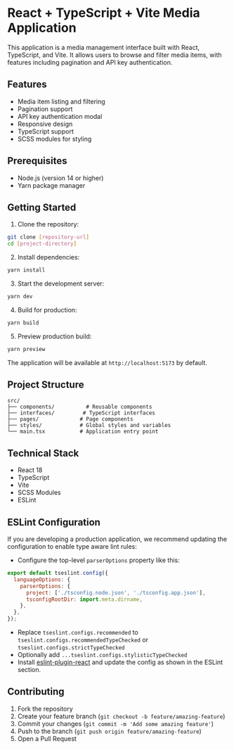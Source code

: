 # React + TypeScript + Vite Media Application

This application is a media management interface built with React, TypeScript, and Vite. It allows users to browse and filter media items, with features including pagination and API key authentication.

## Features

- Media item listing and filtering
- Pagination support
- API key authentication modal
- Responsive design
- TypeScript support
- SCSS modules for styling

## Prerequisites

- Node.js (version 14 or higher)
- Yarn package manager

## Getting Started

1. Clone the repository:

```bash
git clone [repository-url]
cd [project-directory]
```

2. Install dependencies:

```bash
yarn install
```

3. Start the development server:

```bash
yarn dev
```

4. Build for production:

```bash
yarn build
```

5. Preview production build:

```bash
yarn preview
```

The application will be available at `http://localhost:5173` by default.

## Project Structure

```
src/
├── components/          # Reusable components
├── interfaces/         # TypeScript interfaces
├── pages/             # Page components
├── styles/            # Global styles and variables
└── main.tsx           # Application entry point
```

## Technical Stack

- React 18
- TypeScript
- Vite
- SCSS Modules
- ESLint

## ESLint Configuration

If you are developing a production application, we recommend updating the configuration to enable type aware lint rules:

- Configure the top-level `parserOptions` property like this:

```js
export default tseslint.config({
  languageOptions: {
    parserOptions: {
      project: ['./tsconfig.node.json', './tsconfig.app.json'],
      tsconfigRootDir: import.meta.dirname,
    },
  },
});
```

- Replace `tseslint.configs.recommended` to `tseslint.configs.recommendedTypeChecked` or `tseslint.configs.strictTypeChecked`
- Optionally add `...tseslint.configs.stylisticTypeChecked`
- Install [eslint-plugin-react](https://github.com/jsx-eslint/eslint-plugin-react) and update the config as shown in the ESLint section.

## Contributing

1. Fork the repository
2. Create your feature branch (`git checkout -b feature/amazing-feature`)
3. Commit your changes (`git commit -m 'Add some amazing feature'`)
4. Push to the branch (`git push origin feature/amazing-feature`)
5. Open a Pull Request
